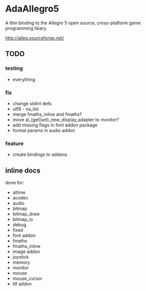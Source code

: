 AdaAllegro5
===========

A thin binding to the Allegro 5 open source, cross-platform
game programming libary.

http://alleg.sourceforge.net/

## TODO

### testing

* everything

### fix

* change stdint defs
* utf8 - va_list
* merge fmaths_inline and fmaths?
* move al_(get|set)_new_display_adapter to monitor?
* add missing flags in font addon package
* formal params in audio addon

### feature

* create bindings to addons

## inline docs

done for:

* altime
* acodec
* audio
* bitmap
* bitmap_draw
* bitmap_io
* debug
* fixed
* font addon
* fmaths
* fmaths_inline
* image addon
* joystick
* memory
* monitor
* mouse
* mouse_cursor
* ttf addon
